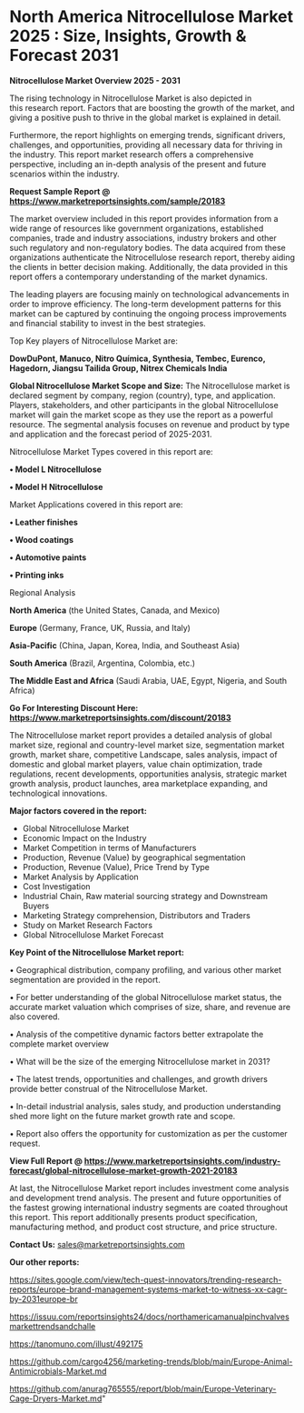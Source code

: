 # North America Nitrocellulose Market 2025 : Size, Insights, Growth & Forecast 2031

<Strong> Nitrocellulose Market Overview 2025 - 2031</strong>

The rising technology in Nitrocellulose Market is also depicted in this research report. Factors that are boosting the growth of the market, and giving a positive push to thrive in the global market is explained in detail.

Furthermore, the report highlights on emerging trends, significant drivers, challenges, and opportunities, providing all necessary data for thriving in the industry. This report market research offers a comprehensive perspective, including an in-depth analysis of the present and future scenarios within the industry.

<strong>Request Sample Report @ <a href=https://www.marketreportsinsights.com/sample/20183>https://www.marketreportsinsights.com/sample/20183</a></strong>

The market overview included in this report provides information from a wide range of resources like government organizations, established companies, trade and industry associations, industry brokers and other such regulatory and non-regulatory bodies. The data acquired from these organizations authenticate the Nitrocellulose research report, thereby aiding the clients in better decision making. Additionally, the data provided in this report offers a contemporary understanding of the market dynamics.

The leading players are focusing mainly on technological advancements in order to improve efficiency. The long-term development patterns for this market can be captured by continuing the ongoing process improvements and financial stability to invest in the best strategies.

Top Key players of Nitrocellulose Market are:

<strong>DowDuPont, Manuco, Nitro Química, Synthesia, Tembec, Eurenco, Hagedorn, Jiangsu Tailida Group, Nitrex Chemicals India</strong>

<strong><b>Global Nitrocellulose Market Scope and Size:</b></strong>
The Nitrocellulose market is declared segment by company, region (country), type, and application. Players, stakeholders, and other participants in the global Nitrocellulose market will gain the market scope as they use the report as a powerful resource. The segmental analysis focuses on revenue and product by type and application and the forecast period of 2025-2031.

Nitrocellulose Market Types covered in this report are:

<strong>• Model L Nitrocellulose

• Model H Nitrocellulose</strong>

Market Applications covered in this report are:

<strong>• Leather finishes

• Wood coatings

• Automotive paints

• Printing inks</strong> 

Regional Analysis

<strong>North America</strong> (the United States, Canada, and Mexico)

<strong>Europe</strong> (Germany, France, UK, Russia, and Italy)

<strong>Asia-Pacific</strong> (China, Japan, Korea, India, and Southeast Asia)

<strong>South America</strong> (Brazil, Argentina, Colombia, etc.)

<strong>The Middle East and Africa</strong> (Saudi Arabia, UAE, Egypt, Nigeria, and South Africa)

<strong>Go For Interesting Discount Here: <a href=https://www.marketreportsinsights.com/discount/20183>https://www.marketreportsinsights.com/discount/20183</a></strong>

The Nitrocellulose market report provides a detailed analysis of global market size, regional and country-level market size, segmentation market growth, market share, competitive Landscape, sales analysis, impact of domestic and global market players, value chain optimization, trade regulations, recent developments, opportunities analysis, strategic market growth analysis, product launches, area marketplace expanding, and technological innovations.

<strong><b>Major factors covered in the report:</b></strong>
<ul>
  <li>Global Nitrocellulose Market </li>
  <li>Economic Impact on the Industry</li>
  <li>Market Competition in terms of Manufacturers</li>
  <li>Production, Revenue (Value) by geographical segmentation</li>
  <li>Production, Revenue (Value), Price Trend by Type</li>
  <li>Market Analysis by Application</li>
  <li>Cost Investigation</li>
  <li>Industrial Chain, Raw material sourcing strategy and Downstream Buyers</li>
  <li>Marketing Strategy comprehension, Distributors and Traders</li>
  <li>Study on Market Research Factors</li>
  <li>Global Nitrocellulose Market Forecast</li>
</ul>

<strong><b>Key Point of the Nitrocellulose Market report:</b></strong>

• Geographical distribution, company profiling, and various other market segmentation are provided in the report.

• For better understanding of the global Nitrocellulose market status, the accurate market valuation which comprises of size, share, and revenue are also covered.

• Analysis of the competitive dynamic factors better extrapolate the complete market overview

• What will be the size of the emerging Nitrocellulose market in 2031?

• The latest trends, opportunities and challenges, and growth drivers provide better construal of the Nitrocellulose Market.

• In-detail industrial analysis, sales study, and production understanding shed more light on the future market growth rate and scope.

• Report also offers the opportunity for customization as per the customer request.

<strong><b>View Full Report @ <a href=https://www.marketreportsinsights.com/industry-forecast/global-nitrocellulose-market-growth-2021-20183>https://www.marketreportsinsights.com/industry-forecast/global-nitrocellulose-market-growth-2021-20183</a></b></strong>


At last, the Nitrocellulose Market report includes investment come analysis and development trend analysis. The present and future opportunities of the fastest growing international industry segments are coated throughout this report. This report additionally presents product specification, manufacturing method, and product cost structure, and price structure.

<strong>Contact Us:</strong>
sales@marketreportsinsights.com

<strong>Our other reports:</strong>

<a href=https://sites.google.com/view/tech-quest-innovators/trending-research-reports/europe-brand-management-systems-market-to-witness-xx-cagr-by-2031europe-br>https://sites.google.com/view/tech-quest-innovators/trending-research-reports/europe-brand-management-systems-market-to-witness-xx-cagr-by-2031europe-br</a>

<a href=https://issuu.com/reportsinsights24/docs/northamericamanualpinchvalvesmarkettrendsandchalle>https://issuu.com/reportsinsights24/docs/northamericamanualpinchvalvesmarkettrendsandchalle</a>

<a href=https://tanomuno.com/illust/492175>https://tanomuno.com/illust/492175</a>

<a href=https://github.com/cargo4256/marketing-trends/blob/main/Europe-Animal-Antimicrobials-Market.md>https://github.com/cargo4256/marketing-trends/blob/main/Europe-Animal-Antimicrobials-Market.md</a>

<a href=https://github.com/anurag765555/report/blob/main/Europe-Veterinary-Cage-Dryers-Market.md>https://github.com/anurag765555/report/blob/main/Europe-Veterinary-Cage-Dryers-Market.md</a>"
